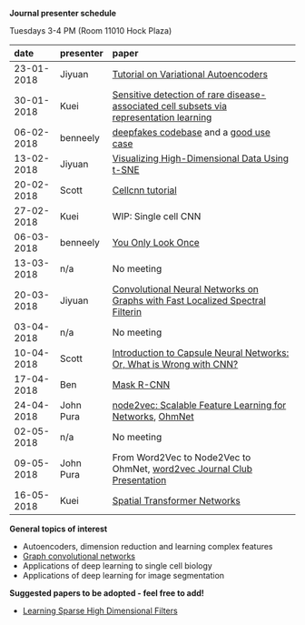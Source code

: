 **Journal presenter schedule**

Tuesdays 3-4 PM (Room 11010 Hock Plaza)

| date       | presenter | paper                                                                                                                                                                                                                                                                                                                                                 |
|:-----------|:----------|:------------------------------------------------------------------------------------------------------------------------------------------------------------------------------------------------------------------------------------------------------------------------------------------------------------------------------------------------------|
| 23-01-2018 | Jiyuan    | [Tutorial on Variational Autoencoders](https://github.com/cliburn/bio-deep-learning-group/blob/master/papers/Tutorial%20on%20Variational%20Autoencoders.pdf)                                                                                                                                                                                          |
| 30-01-2018 | Kuei      | [Sensitive detection of rare disease-associated cell subsets via representation learning](https://github.com/cliburn/bio-deep-learning-group/blob/master/papers/Cellcnn_Sensitive_detection_rare_diseased_associated_cell_subset.pdf)                                                                                                                 |
| 06-02-2018 | benneely  | [deepfakes codebase](https://github.com/deepfakes/faceswap) and a [good use case](http://svencharleer.com/blog/2018/02/02/family-fun-with-deepfakes-or-how-i-got-my-wife-onto-the-tonight-show/)                                                                                                                                                      |
| 13-02-2018 | Jiyuan    | [Visualizing High-Dimensional Data Using t-SNE](https://lvdmaaten.github.io/publications/papers/JMLR_2008.pdf)                                                                                                                                                                                                                                        |
| 20-02-2018 | Scott     | [Cellcnn tutorial](https://github.com/eiriniar/CellCnn)                                                                                                                                                                                                                                                                                               |
| 27-02-2018 | Kuei      | WIP: Single cell CNN                                                                                                                                                                                                                                                                                                                                  |
| 06-03-2018 | benneely  | [You Only Look Once](https://www.cv-foundation.org/openaccess/content_cvpr_2016/papers/Redmon_You_Only_Look_CVPR_2016_paper.pdf)                                                                                                                                                                                                                      |
| 13-03-2018 | n/a       | No meeting                                                                                                                                                                                                                                                                                                                                            |
| 20-03-2018 | Jiyuan    | [Convolutional Neural Networks on Graphs with Fast Localized Spectral Filterin](https://arxiv.org/pdf/1606.09375)                                                                                                                                                                                                                                     |
| 03-04-2018 | n/a       | No meeting                                                                                                                                                                                                                                                                                                                                            |
| 10-04-2018 | Scott     | [Introduction to Capsule Neural Networks: Or, What is Wrong with CNN?](https://arxiv.org/pdf/1710.09829.pdf)                                                                                                                                                                                                                                          |
| 17-04-2018 | Ben       | [Mask R-CNN](https://www.google.com/url?sa=t&rct=j&q=&esrc=s&source=web&cd=2&cad=rja&uact=8&ved=0ahUKEwix6MPs56PaAhWJm1kKHS7HBEIQFgg8MAE&url=https%3A%2F%2Farxiv.org%2Fpdf%2F1703.06870&usg=AOvVaw1Lg5lOOWROg7pP4gnzdu92)                                                                                                                             |
| 24-04-2018 | John Pura | [node2vec: Scalable Feature Learning for Networks](https://www.google.com/url?sa=t&rct=j&q=&esrc=s&source=web&cd=1&ved=0ahUKEwi_0OmB6KPaAhXKzlkKHTc4D5sQFggsMAA&url=https%3A%2F%2Fcs.stanford.edu%2F~jure%2Fpubs%2Fnode2vec-kdd16.pdf&usg=AOvVaw25MLdpBFEhSJP69Ev-LA2x), [OhmNet](https://academic.oup.com/bioinformatics/article/33/14/i190/3953967) |
| 02-05-2018 | n/a       | No meeting                                                                                                                                                                                                                                                                                                                                            |
| 09-05-2018 | John Pura | From Word2Vec to Node2Vec to OhmNet, [word2vec Journal Club Presentation](https://drive.google.com/open?id=1VZEonNuHbm1KmdYakZZY3D1DZd7TcOpP) |                                                                                                                                                                                                                                                                                                                |
| 16-05-2018 | Kuei      | [Spatial Transformer Networks](https://www.google.com/url?sa=t&rct=j&q=&esrc=s&source=web&cd=2&cad=rja&uact=8&ved=0ahUKEwiHg-G86aPaAhVouVkKHXK_A1wQFghBMAE&url=https%3A%2F%2Farxiv.org%2Fpdf%2F1506.02025&usg=AOvVaw3R8s7zcRKHZLQkLiIP2O_u)                                                                                                           |


**General topics of interest**

- Autoencoders, dimension reduction and learning complex features
- [Graph convolutional networks](http://tkipf.github.io/graph-convolutional-networks/)
- Applications of deep learning to single cell biology
- Applications of deep learning for image segmentation

**Suggested papers to be adopted - feel free to add!**

- [Learning Sparse High Dimensional Filters](http://bilateralnn.is.tuebingen.mpg.de)
